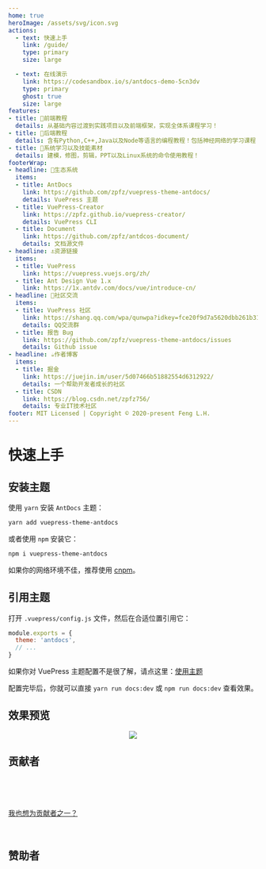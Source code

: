 ```yaml
---
home: true
heroImage: /assets/svg/icon.svg
actions:
  - text: 快速上手
    link: /guide/
    type: primary
    size: large

  - text: 在线演示
    link: https://codesandbox.io/s/antdocs-demo-5cn3dv
    type: primary
    ghost: true
    size: large
features:
- title: 🚗前端教程
  details: 从基础内容过渡到实践项目以及前端框架，实现全体系课程学习！
- title: 🚛后端教程
  details: 含有Python,C++,Java以及Node等语言的编程教程！包括神经网络的学习课程！持续更新中...
- title: 🚌系统学习以及技能素材
  details: 建模，修图，剪辑，PPT以及Linux系统的命令使用教程！
footerWrap: 
- headline: 🌿生态系统
  items:
  - title: AntDocs
    link: https://github.com/zpfz/vuepress-theme-antdocs/
    details: VuePress 主题
  - title: VuePress-Creator
    link: https://zpfz.github.io/vuepress-creator/
    details: VuePress CLI
  - title: Document
    link: https://github.com/zpfz/antdcos-document/
    details: 文档源文件
- headline: ⚓资源链接
  items:
  - title: VuePress
    link: https://vuepress.vuejs.org/zh/
  - title: Ant Design Vue 1.x
    link: https://1x.antdv.com/docs/vue/introduce-cn/
- headline: 💬社区交流
  items:
  - title: VuePress 社区
    link: https://shang.qq.com/wpa/qunwpa?idkey=fce20f9d7a5620dbb261b31b6bd01f726c9e24e7697fcba4ea7927d5dc971ac5
    details: QQ交流群
  - title: 报告 Bug
    link: https://github.com/zpfz/vuepress-theme-antdocs/issues
    details: Github issue
- headline: ☕作者博客
  items:
  - title: 掘金
    link: https://juejin.im/user/5d07466b51882554d6312922/
    details: 一个帮助开发者成长的社区
  - title: CSDN
    link: https://blog.csdn.net/zpfz756/
    details: 专业IT技术社区
footer: MIT Licensed | Copyright © 2020-present Feng L.H.
---
```


# 快速上手

## 安装主题

使用 `yarn` 安装 `AntDocs` 主题：
```bash
yarn add vuepress-theme-antdocs
```
或者使用 `npm` 安装它：
```bash
npm i vuepress-theme-antdocs
```
如果你的网络环境不佳，推荐使用 [cnpm](https://github.com/cnpm/cnpm)。

## 引用主题

打开 `.vuepress/config.js` 文件，然后在合适位置引用它：

```js
module.exports = {
  theme: 'antdocs',
  // ...
}
```
如果你对 VuePress 主题配置不是很了解，请点这里：[使用主题](https://vuepress.vuejs.org/zh/theme/using-a-theme.html#%E4%B8%BB%E9%A2%98%E7%9A%84%E7%BC%A9%E5%86%99)  

配置完毕后，你就可以直接 `yarn run docs:dev` 或 `npm run docs:dev` 查看效果。

## 效果预览

<p align="center"><img src="https://s2.ax1x.com/2020/02/28/3B3lOf.png"/></p>

## 贡献者

<p></p>

<a-tooltip placement="bottom">
  <template slot="title">
    左撇峰子
  </template>
  <a-avatar src="https://avatars.githubusercontent.com/u/49757965?v=4" :size="54"/>
</a-tooltip>
&ensp;
<a-tooltip placement="bottom">
  <template slot="title">
    Guojun Chen
  </template>
  <a-avatar src="https://avatars.githubusercontent.com/u/10856371?v=4" :size="54"/>
</a-tooltip> 
&ensp;
<a-tooltip placement="bottom">
  <template slot="title">
    Baiang
  </template>
  <a-avatar src="https://avatars.githubusercontent.com/u/8638857?v=4" :size="54"/>
</a-tooltip>  
&ensp;
<a-tooltip placement="bottom">
  <template slot="title">
    Yexk_M
  </template>
  <a-avatar src="https://avatars.githubusercontent.com/u/19749521?v=4" :size="54"/>
</a-tooltip> 
&ensp;
<a-tooltip placement="bottom">
  <template slot="title">
    kitaharafay
  </template>
  <a-avatar src="https://avatars.githubusercontent.com/u/37034015?v=4" :size="54"/>
</a-tooltip> 
&ensp;
<a-tooltip placement="bottom">
  <template slot="title">
    xkloveme
  </template>
  <a-avatar src="https://avatars.githubusercontent.com/u/29595042?v=4" :size="54"/>
</a-tooltip> 


<p>&nbsp; </p>  

[我也想为贡献者之一？](https://github.com/zpfz/vuepress-theme-antdocs/pulls)

<p>&nbsp; </p> 

## 赞助者  

<p></p>

<a-tooltip placement="bottom">
  <template slot="title">
    Roy Kid
  </template>
  <a-avatar src="https://s1.ax1x.com/2020/03/17/8dnGRA.th.jpg" :size="54"/>
</a-tooltip>


<Msg />